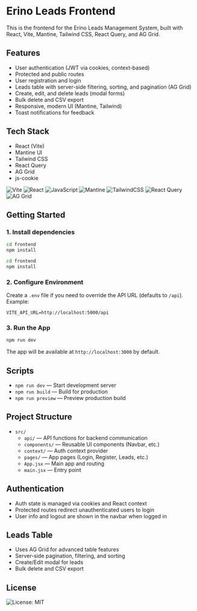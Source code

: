 # Erino Leads Frontend

This is the frontend for the Erino Leads Management System, built with React, Vite, Mantine, Tailwind CSS, React Query, and AG Grid.

## Features

- User authentication (JWT via cookies, context-based)
- Protected and public routes
- User registration and login
- Leads table with server-side filtering, sorting, and pagination (AG Grid)
- Create, edit, and delete leads (modal forms)
- Bulk delete and CSV export
- Responsive, modern UI (Mantine, Tailwind)
- Toast notifications for feedback

## Tech Stack

- React (Vite)
- Mantine UI
- Tailwind CSS
- React Query
- AG Grid
- js-cookie

![Vite](https://img.shields.io/badge/vite-%23646CFF.svg?style=for-the-badge&logo=vite&logoColor=white) ![React](https://img.shields.io/badge/React-20232A?logo=react&logoColor=61DAFB&style=for-the-badge) ![JavaScript](https://img.shields.io/badge/JavaScript-F7DF1E?logo=javascript&logoColor=black&style=for-the-badge) ![Mantine](https://img.shields.io/badge/Mantine-UI-blue?logo=mantine&style=for-the-badge) ![TailwindCSS](https://img.shields.io/badge/tailwindcss-%2338B2AC.svg?style=for-the-badge&logo=tailwind-css&logoColor=white) ![React Query](https://img.shields.io/badge/React_Query-FF4154?logo=react-query&style=for-the-badge) ![AG Grid](https://img.shields.io/badge/AG_Grid-FA6400?logo=ag-grid&style=for-the-badge)


## Getting Started

### 1. Install dependencies

```bash
cd frontend
npm install
```

```bash
cd frontend
npm install
```

### 2. Configure Environment

Create a `.env` file if you need to override the API URL (defaults to `/api`). Example:

```
VITE_API_URL=http://localhost:5000/api
```

### 3. Run the App

```bash
npm run dev
```

The app will be available at `http://localhost:3000` by default.

## Scripts

- `npm run dev` — Start development server
- `npm run build` — Build for production
- `npm run preview` — Preview production build

## Project Structure

- `src/`
  - `api/` — API functions for backend communication
  - `components/` — Reusable UI components (Navbar, etc.)
  - `context/` — Auth context provider
  - `pages/` — App pages (Login, Register, Leads, etc.)
  - `App.jsx` — Main app and routing
  - `main.jsx` — Entry point

## Authentication

- Auth state is managed via cookies and React context
- Protected routes redirect unauthenticated users to login
- User info and logout are shown in the navbar when logged in

## Leads Table

- Uses AG Grid for advanced table features
- Server-side pagination, filtering, and sorting
- Create/Edit modal for leads
- Bulk delete and CSV export

## License
  ![License: MIT](https://img.shields.io/badge/License-MIT-yellow.svg?style=for-the-badge)

